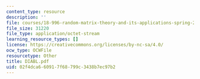 ```yaml
---
content_type: resource
description: ''
file: courses/18-996-random-matrix-theory-and-its-applications-spring-2004/02f4dca660917f68799c3438b7ec97b2_diabl.pdf
file_size: 31220
file_type: application/octet-stream
learning_resource_types: []
license: https://creativecommons.org/licenses/by-nc-sa/4.0/
ocw_type: OCWFile
resourcetype: Other
title: DIABL.pdf
uid: 02f4dca6-6091-7f68-799c-3438b7ec97b2
---
```

